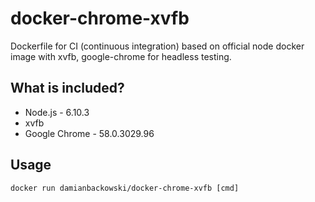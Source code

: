 # docker-chrome-xvfb

Dockerfile for CI (continuous integration) based on official node docker image with xvfb, google-chrome for headless testing.

## What is included?

* Node.js - 6.10.3
* xvfb
* Google Chrome - 58.0.3029.96

## Usage 

```
docker run damianbackowski/docker-chrome-xvfb [cmd]
```
